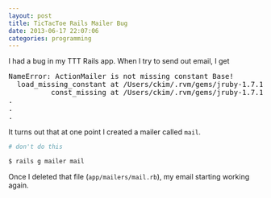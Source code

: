 ```yaml
---
layout: post
title: TicTacToe Rails Mailer Bug
date: 2013-06-17 22:07:06
categories: programming
---
```

I had a bug in my TTT Rails app.  When I try to send out email, I get

<pre>
NameError: ActionMailer is not missing constant Base!
  load_missing_constant at /Users/ckim/.rvm/gems/jruby-1.7.1/gems/activesupport-3.2.13/lib/active_support/dependencies.rb:494
          const_missing at /Users/ckim/.rvm/gems/jruby-1.7.1/gems/activesupport-3.2.13/lib/active_support/dependencies.rb:192
.
.
.
</pre>

It turns out that at one point I created a mailer called `mail`.

```bash
# don't do this

$ rails g mailer mail
```

Once I deleted that file (`app/mailers/mail.rb`), my email starting working
again.
